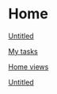 # Home

[Untitled](Home%2034eff855a21743c2a41bd45785beeb32/Untitled%2034d93ced9b66446fa513e2fa8cfd8d77.csv)

[My tasks](Home%2034eff855a21743c2a41bd45785beeb32/My%20tasks%20cc8227164c2e4894bb4fb373aa2007ed.csv)

[Home views](Home%2034eff855a21743c2a41bd45785beeb32/Home%20views%2015b14c689403476aa28e55ac323fd15c.csv)

[Untitled](Home%2034eff855a21743c2a41bd45785beeb32/Untitled%20dacfd03eb6ea44e99c38b3de3face34c.csv)